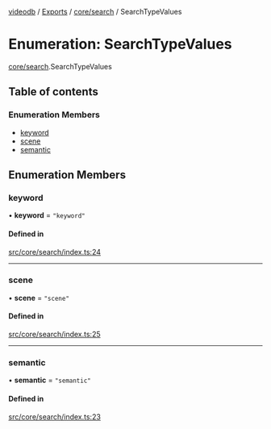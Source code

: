 [videodb](../README.md) / [Exports](../modules.md) / [core/search](../modules/core_search.md) / SearchTypeValues

# Enumeration: SearchTypeValues

[core/search](../modules/core_search.md).SearchTypeValues

## Table of contents

### Enumeration Members

- [keyword](core_search.SearchTypeValues.md#keyword)
- [scene](core_search.SearchTypeValues.md#scene)
- [semantic](core_search.SearchTypeValues.md#semantic)

## Enumeration Members

### keyword

• **keyword** = ``"keyword"``

#### Defined in

[src/core/search/index.ts:24](https://github.com/video-db/videodb-node/blob/4dc9a20/src/core/search/index.ts#L24)

___

### scene

• **scene** = ``"scene"``

#### Defined in

[src/core/search/index.ts:25](https://github.com/video-db/videodb-node/blob/4dc9a20/src/core/search/index.ts#L25)

___

### semantic

• **semantic** = ``"semantic"``

#### Defined in

[src/core/search/index.ts:23](https://github.com/video-db/videodb-node/blob/4dc9a20/src/core/search/index.ts#L23)
